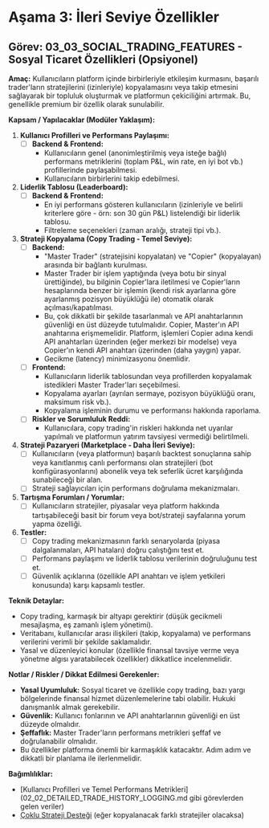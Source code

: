 # Aşama 3: İleri Seviye Özellikler

## Görev: 03_03_SOCIAL_TRADING_FEATURES - Sosyal Ticaret Özellikleri (Opsiyonel)

**Amaç:** Kullanıcıların platform içinde birbirleriyle etkileşim kurmasını, başarılı trader'ların stratejilerini (izinleriyle) kopyalamasını veya takip etmesini sağlayarak bir topluluk oluşturmak ve platformun çekiciliğini artırmak. Bu, genellikle premium bir özellik olarak sunulabilir.

**Kapsam / Yapılacaklar (Modüler Yaklaşım):**

1. **Kullanıcı Profilleri ve Performans Paylaşımı:**
    - [ ] **Backend & Frontend:**
        - Kullanıcıların genel (anonimleştirilmiş veya isteğe bağlı) performans metriklerini (toplam P&L, win rate, en iyi bot vb.) profillerinde paylaşabilmesi.
        - Kullanıcıların birbirlerini takip edebilmesi.
2. **Liderlik Tablosu (Leaderboard):**
    - [ ] **Backend & Frontend:**
        - En iyi performans gösteren kullanıcıların (izinleriyle ve belirli kriterlere göre - örn: son 30 gün P&L) listelendiği bir liderlik tablosu.
        - Filtreleme seçenekleri (zaman aralığı, strateji tipi vb.).
3. **Strateji Kopyalama (Copy Trading - Temel Seviye):**
    - [ ] **Backend:**
        - "Master Trader" (stratejisini kopyalatan) ve "Copier" (kopyalayan) arasında bir bağlantı kurulması.
        - Master Trader bir işlem yaptığında (veya botu bir sinyal ürettiğinde), bu bilginin Copier'lara iletilmesi ve Copier'ların hesaplarında benzer bir işlemin (kendi risk ayarlarına göre ayarlanmış pozisyon büyüklüğü ile) otomatik olarak açılması/kapatılması.
        - Bu, çok dikkatli bir şekilde tasarlanmalı ve API anahtarlarının güvenliği en üst düzeyde tutulmalıdır. Copier, Master'ın API anahtarına erişmemelidir. Platform, işlemleri Copier adına kendi API anahtarları üzerinden (eğer merkezi bir modelse) veya Copier'ın kendi API anahtarı üzerinden (daha yaygın) yapar.
        - Gecikme (latency) minimizasyonu önemlidir.
    - [ ] **Frontend:**
        - Kullanıcıların liderlik tablosundan veya profillerden kopyalamak istedikleri Master Trader'ları seçebilmesi.
        - Kopyalama ayarları (ayrılan sermaye, pozisyon büyüklüğü oranı, maksimum risk vb.).
        - Kopyalama işleminin durumu ve performansı hakkında raporlama.
    - [ ] **Riskler ve Sorumluluk Reddi:**
        - Kullanıcılara, copy trading'in riskleri hakkında net uyarılar yapılmalı ve platformun yatırım tavsiyesi vermediği belirtilmeli.
4. **Strateji Pazaryeri (Marketplace - Daha İleri Seviye):**
    - [ ] Kullanıcıların (veya platformun) başarılı backtest sonuçlarına sahip veya kanıtlanmış canlı performansı olan stratejileri (bot konfigürasyonlarını) abonelik veya tek seferlik ücret karşılığında sunabileceği bir alan.
    - [ ] Strateji sağlayıcıları için performans doğrulama mekanizmaları.
5. **Tartışma Forumları / Yorumlar:**
    - [ ] Kullanıcıların stratejiler, piyasalar veya platform hakkında tartışabileceği basit bir forum veya bot/strateji sayfalarına yorum yapma özelliği.
6. **Testler:**
    - [ ] Copy trading mekanizmasının farklı senaryolarda (piyasa dalgalanmaları, API hataları) doğru çalıştığını test et.
    - [ ] Performans paylaşımı ve liderlik tablosu verilerinin doğruluğunu test et.
    - [ ] Güvenlik açıklarına (özellikle API anahtarı ve işlem yetkileri konusunda) karşı kapsamlı testler.

**Teknik Detaylar:**
- Copy trading, karmaşık bir altyapı gerektirir (düşük gecikmeli mesajlaşma, eş zamanlı işlem yönetimi).
- Veritabanı, kullanıcılar arası ilişkileri (takip, kopyalama) ve performans verilerini verimli bir şekilde saklamalıdır.
- Yasal ve düzenleyici konular (özellikle finansal tavsiye verme veya yönetme algısı yaratabilecek özellikler) dikkatlice incelenmelidir.

**Notlar / Riskler / Dikkat Edilmesi Gerekenler:**
- **Yasal Uyumluluk:** Sosyal ticaret ve özellikle copy trading, bazı yargı bölgelerinde finansal hizmet düzenlemelerine tabi olabilir. Hukuki danışmanlık almak gerekebilir.
- **Güvenlik:** Kullanıcı fonlarının ve API anahtarlarının güvenliği en üst düzeyde olmalıdır.
- **Şeffaflık:** Master Trader'ların performans metrikleri şeffaf ve doğrulanabilir olmalıdır.
- Bu özellikler platforma önemli bir karmaşıklık katacaktır. Adım adım ve dikkatli bir planlama ile ilerlenmelidir.

**Bağımlılıklar:**
- [Kullanıcı Profilleri ve Temel Performans Metrikleri](02_02_DETAILED_TRADE_HISTORY_LOGGING.md gibi görevlerden gelen veriler)
- [Çoklu Strateji Desteği](03_02_MULTI_STRATEGY_SUPPORT.md) (eğer kopyalanacak farklı stratejiler olacaksa)
